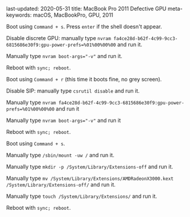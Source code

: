 last-updated: 2020-05-31
title: MacBook Pro 2011 Defective GPU
meta-keywords: macOS, MacBookPro, GPU, 2011

Boot using `Command + s`. Press `enter` if the shell doesn't appear.

Disable discrete GPU: manually type `nvram fa4ce28d-b62f-4c99-9cc3-6815686e30f9:gpu-power-prefs=%01%00%00%00` and run it.

Manually type `nvram boot-args="-v"` and run it.

Reboot with `sync; reboot`.

Boot using `Command + r` (this time it boots fine, no grey screen).

Disable SIP: manually type `csrutil disable` and run it.

Manually type `nvram fa4ce28d-b62f-4c99-9cc3-6815686e30f9:gpu-power-prefs=%01%00%00%00` and run it

Manually type `nvram boot-args="-v"` and run it

Reboot with `sync; reboot`.

Boot using `Command + s`.

Manually type `/sbin/mount -uw /` and run it.

Manually type `mkdir -p /System/Library/Extensions-off` and run it.

Manually type `mv /System/Library/Extensions/AMDRadeonX3000.kext /System/Library/Extensions-off/` and run it.

Manually type `touch /System/Library/Extensions/` and run it.

Reboot with `sync; reboot`.

